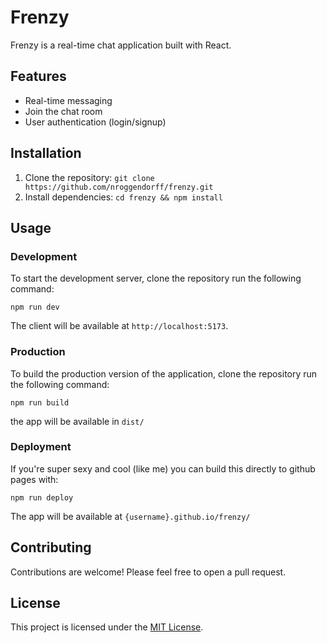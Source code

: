 # Frenzy

Frenzy is a real-time chat application built with React.

## Features

- Real-time messaging
- Join the chat room
- User authentication (login/signup)

## Installation

1. Clone the repository: `git clone https://github.com/nroggendorff/frenzy.git`
2. Install dependencies: `cd frenzy && npm install`

## Usage

### Development

To start the development server, clone the repository run the following command:

```
npm run dev
```

The client will be available at `http://localhost:5173`.

### Production

To build the production version of the application, clone the repository run the following command:

```
npm run build
```

the app will be available in `dist/`

### Deployment

If you're super sexy and cool (like me) you can build this directly to github pages with:

```
npm run deploy
```

The app will be available at `{username}.github.io/frenzy/`

## Contributing

Contributions are welcome! Please feel free to open a pull request.

## License

This project is licensed under the [MIT License](LICENSE).
